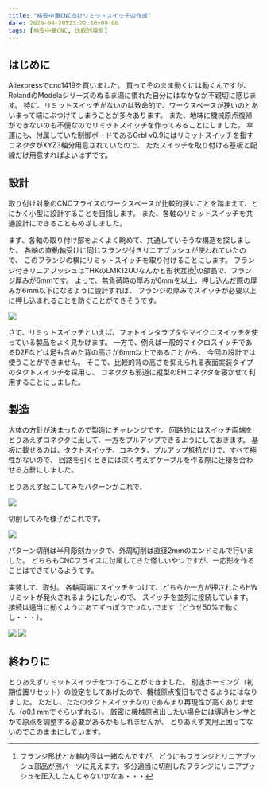 ```yaml
---
title: "格安中華CNC向けリミットスイッチの作成"
date: 2020-08-20T23:22:16+09:00
tags: [格安中華CNC, 比較的電気]
---
```


## はじめに

Aliexpressでcnc1419を買いました。
買ってそのまま動くには動くんですが、RolandのModelaシリーズのぬるま湯に慣れた自分にはなかなか不親切に感じます。
特に、リミットスイッチがないのは致命的で、ワークスペースが狭いのとあいまって端にぶつけてしまうことが多々あります。
また、地味に機械原点復帰ができないのも不便なのでリミットスイッチを作ってみることにしました。
幸運にも、付属していた制御ボードであるGrbl v0.9にはリミットスイッチを指すコネクタがXYZ3軸分用意されていたので、
ただスイッチを取り付ける基板と配線だけ用意すればよいはずです。
<!--more-->

## 設計
取り付け対象のCNCフライスのワークスペースが比較的狭いことを踏まえて、とにかく小型に設計することを目指します。
また、各軸のリミットスイッチを共通設計にできることもめざしました。

まず、各軸の取り付け部をよくよく眺めて、共通していそうな構造を探しました。
各軸の直動軸受けに同じフランジ付きリニアブッシュが使われていたので、
このフランジの横にリミットスイッチを取り付けることにします。
フランジ付きリニアブッシュはTHKのLMK12UUなんかと形状互換[^lmk12uu]の部品で、フランジ厚みが6mmです。
よって、無負荷時の厚みが6mmを以上、押し込んだ際の厚みが6mm以下になるように設計すれば、
フランジの厚みでスイッチが必要以上に押し込まれることを防ぐことができそうです。

![](bush.jpg)

さて、リミットスイッチといえば、フォトインタラプタやマイクロスイッチを使っている製品をよく見かけます。
一方で、例えば一般的マイクロスイッチであるD2Fなどは足も含めた背の高さが6mm以上であることから、
今回の設計では使うことができません。
そこで、比較的背の高さを抑えられる表面実装タイプのタクトスイッチを採用し、
コネクタも邪道に縦型のEHコネクタを寝かせて利用することにしました。

## 製造
大体の方針が決まったので製造にチャレンジです。
回路的にはスイッチ両端をとりあえずコネクタに出して、一方をプルアップできるようにしておきます。
基板に載せるのは、タクトスイッチ、コネクタ、プルアップ抵抗だけで、すべて極性がないので、
回路を引くときには深く考えずケーブルを作る際に辻褄を合わせる方針にしました。

とりあえず起こしてみたパターンがこれで、

![](kicad.png)

切削してみた様子がこれです。

![](circuit.jpg)

パターン切削は半月彫刻カッタで、外周切削は直径2mmのエンドミルで行いました。
どちらもCNCフライスに付属してきた怪しいやつですが、一応形を作ることはできているようです。

実装して、取付。 
各軸両端にスイッチをつけて、どちらか一方が押されたらHWリミットが発火されるようにしたいので、
スイッチを並列に接続しています。
接続は適当に動くようにあてずっぽうでつないでます（どうせ50%で動くし・・・）。

![](assembled.jpg)
![](setup.jpg)

## 終わりに

とりあえずリミットスイッチをつけることができました。
別途ホーミング（初期位置リセット）の設定をしてあげたので、機械原点復旧もできるようにはなりました。
ただし、ただのタクトスイッチなのであんまり再現性が高くありません（σ0.1 mmでぐらいずれる）。
厳密に機械原点出したい場合には導通センサとかで原点を調整する必要があるかもしれませんが、
とりあえず実用上困ってないのでこのままにしています。

[^lmk12uu]: フランジ形状とか軸内径は一緒なんですが、どうにもフランジとリニアブッシュ部品が別パーツに見えます。多分適当に切削したフランジにリニアブッシュを圧入したんじゃないかなぁ・・・